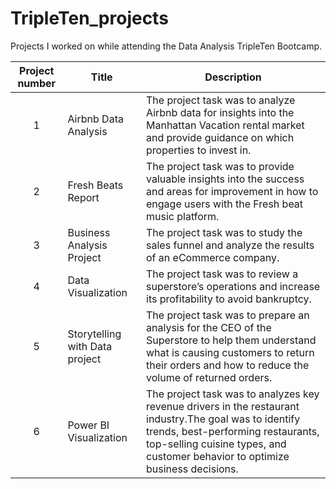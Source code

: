 # TripleTen_projects
Projects I worked on while attending the Data Analysis TripleTen Bootcamp.


| Project number | Title | Description |
| :-----------: | ----------- |----------- |
| 1 | Airbnb Data Analysis| The project task was to analyze Airbnb data for insights into the Manhattan Vacation rental market and provide guidance on which properties to invest in.|
| 2 | Fresh Beats Report | The project task was to provide valuable insights into the success and areas for improvement in how to engage users with the Fresh beat music platform.|
| 3 | Business Analysis Project | The project task was to study the sales funnel and analyze the results of an eCommerce company. |
| 4 | Data Visualization | The project task was to review a superstore’s operations and increase its profitability to avoid bankruptcy. |
| 5 | Storytelling with Data project | The project task was to prepare an analysis for the CEO of the Superstore to help them understand what is causing customers to return their orders and how to reduce the volume of returned orders. |
| 6 | Power BI Visualization | The project task was to analyzes key revenue drivers in the restaurant industry.The goal was to identify trends, best-performing restaurants, top-selling cuisine types, and customer behavior to optimize business decisions. |
